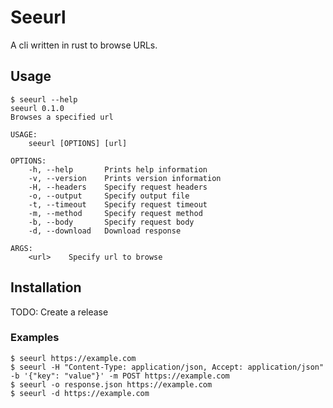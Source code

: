 # Seeurl


A cli written in rust to browse URLs. 

## Usage

```shell
$ seeurl --help
seeurl 0.1.0
Browses a specified url

USAGE:
    seeurl [OPTIONS] [url]

OPTIONS:
    -h, --help       Prints help information
    -v, --version    Prints version information
    -H, --headers    Specify request headers
    -o, --output     Specify output file
    -t, --timeout    Specify request timeout
    -m, --method     Specify request method
    -b, --body       Specify request body
    -d, --download   Download response

ARGS:
    <url>    Specify url to browse
```

## Installation

TODO: Create a release


### Examples

```shell
$ seeurl https://example.com
$ seeurl -H "Content-Type: application/json, Accept: application/json" -b '{"key": "value"}' -m POST https://example.com
$ seeurl -o response.json https://example.com
$ seeurl -d https://example.com
```



